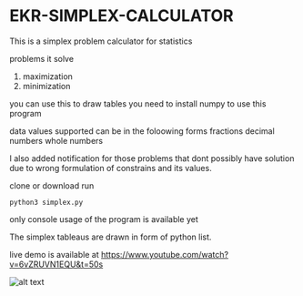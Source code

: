 # EKR-SIMPLEX-CALCULATOR

This is a simplex problem calculator for statistics

problems it solve
  1. maximization
  2. minimization
 
you can use this to draw tables
you need to install
numpy to use this program

data values supported can be in the foloowing forms
  fractions
  decimal numbers
  whole numbers
  
I also added notification for those problems that dont possibly have solution due to wrong formulation of constrains and its values.

clone or download
run

`python3 simplex.py`


only console usage of the program is available yet

The simplex tableaus are drawn in form of python list.

live demo is available at https://www.youtube.com/watch?v=6vZRUVN1EQU&t=50s

![alt text](https://github.com/kimutaiRop/EKR-SIMPLEX-PROBLEM-CALCULATOR/blob/master/Screenshot%20from%202018-12-12%2017-58-27.png)
